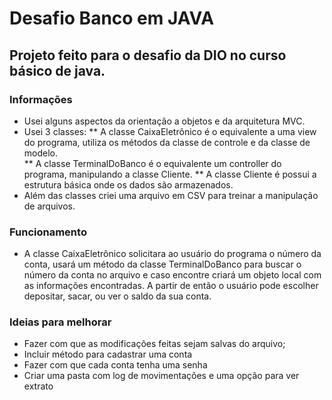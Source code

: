 # Desafio Banco em JAVA 
## Projeto feito para o desafio da DIO no curso básico de java. 
### Informações 
* Usei alguns aspectos da orientação a objetos e da arquitetura MVC. 
* Usei 3 classes:
  ** A classe CaixaEletrônico é o equivalente a uma view do programa, utiliza os métodos da classe de controle e da classe de modelo.  
  ** A classe TerminalDoBanco é o equivalente um controller do programa, manipulando a classe Cliente.
  ** A classe Cliente é possui a estrutura básica onde os dados são armazenados.
* Além das classes criei uma arquivo em CSV para treinar a manipulação de arquivos.
### Funcionamento
* A classe CaixaEletrônico solicitara ao usuário do programa o número da conta, usará um método da classe TerminalDoBanco para buscar o número da conta no arquivo e caso encontre criará um objeto local com as informações encontradas. A partir de então o usuário pode escolher depositar, sacar, ou ver o saldo da sua conta.
### Ideias para melhorar
* Fazer com que as modificações feitas sejam salvas do arquivo;
* Incluir método para cadastrar uma conta
* Fazer com que cada conta tenha uma senha
* Criar uma pasta com log de movimentações e uma opção para ver extrato
  
